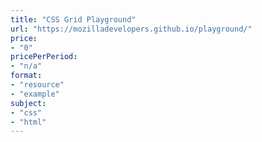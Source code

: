 ```yaml
---
title: "CSS Grid Playground"
url: "https://mozilladevelopers.github.io/playground/"
price: 
- "0"
pricePerPeriod: 
- "n/a"
format: 
- "resource"
- "example"
subject: 
- "css"
- "html"
---
```

